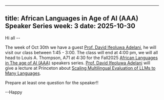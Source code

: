 
---
title: African Languages in Age of AI (AAA) Speaker Series
week: 3
date: 2025-10-30
---

Hi all --

The week of Oct 30th we have a guest [Prof. David Ifeoluwa Adelani](dadelani.github.io), he will visit our class between 1:45 - 3:00. The class will end at 4:00 pm, we will all head to Louis A. Thompson, A71 at 4:30 for the Fall2025 [African Languages in The age of AI (AAA)](https://cdh.princeton.edu/programs/humanities-for-ai/african-languages-in-the-age-of-ai-aaa-speaker-series/) speakers series. 
[Prof. David Ifeoluwa Adelani](dadelani.github.io) will give a lecture at Princeton about [Scaling Multilingual Evaluation of LLMs to Many Languages](https://cdh.princeton.edu/events/2025/10/scaling-multilingual-evaluation-of-llms-to-many-languages/).

Prepare at least one question for the speaker!!

--Happy
